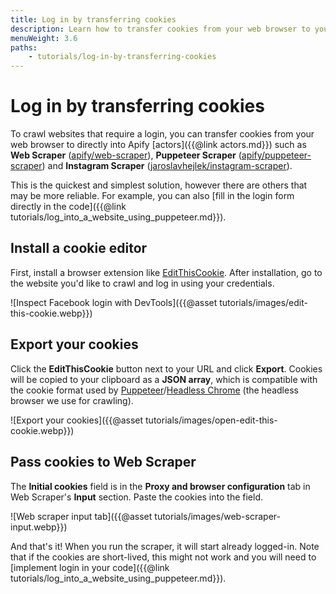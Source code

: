 ```yaml
---
title: Log in by transferring cookies
description: Learn how to transfer cookies from your web browser to your crawlers. Log into websites when web scraping or automating tasks using your existing logins.
menuWeight: 3.6
paths:
    - tutorials/log-in-by-transferring-cookies
---
```


# Log in by transferring cookies

To crawl websites that require a login, you can transfer cookies from your web browser to directly into Apify [actors]({{@link actors.md}}) such as **Web Scraper** ([apify/web-scraper](https://apify.com/apify/web-scraper)), **Puppeteer Scraper** ([apify/puppeteer-scraper](https://apify.com/apify/puppeteer-scraper)) and **Instagram Scraper** ([jaroslavhejlek/instagram-scraper](https://apify.com/jaroslavhejlek/instagram-scraper)).

This is the quickest and simplest solution, however there are others that may be more reliable. For example, you can also [fill in the login form directly in the code]({{@link tutorials/log_into_a_website_using_puppeteer.md}}).

## [](#install-a-cookie-editor) Install a cookie editor

First, install a browser extension like [EditThisCookie](https://chrome.google.com/webstore/detail/editthiscookie/fngmhnnpilhplaeedifhccceomclgfbg). After installation, go to the website you'd like to crawl and log in using your credentials.

![Inspect Facebook login with DevTools]({{@asset tutorials/images/edit-this-cookie.webp}})

## [](#export-your-cookies) Export your cookies

Click the **EditThisCookie** button next to your URL and click **Export**. Cookies will be copied to your clipboard as a **JSON array**, which is compatible with the cookie format used by [Puppeteer](https://pptr.dev)/[Headless Chrome](https://developers.google.com/web/updates/2017/04/headless-chrome) (the headless browser we use for crawling).

![Export your cookies]({{@asset tutorials/images/open-edit-this-cookie.webp}})

## [](#pass-cookies-to-web-scraper) Pass cookies to Web Scraper

The **Initial cookies** field is in the **Proxy and browser configuration** tab in Web Scraper's **Input** section. Paste the cookies into the field.

![Web scraper input tab]({{@asset tutorials/images/web-scraper-input.webp}})

And that's it! When you run the scraper, it will start already logged-in. Note that if the cookies are short-lived, this might not work and you will need to [implement login in your code]({{@link tutorials/log_into_a_website_using_puppeteer.md}}).
